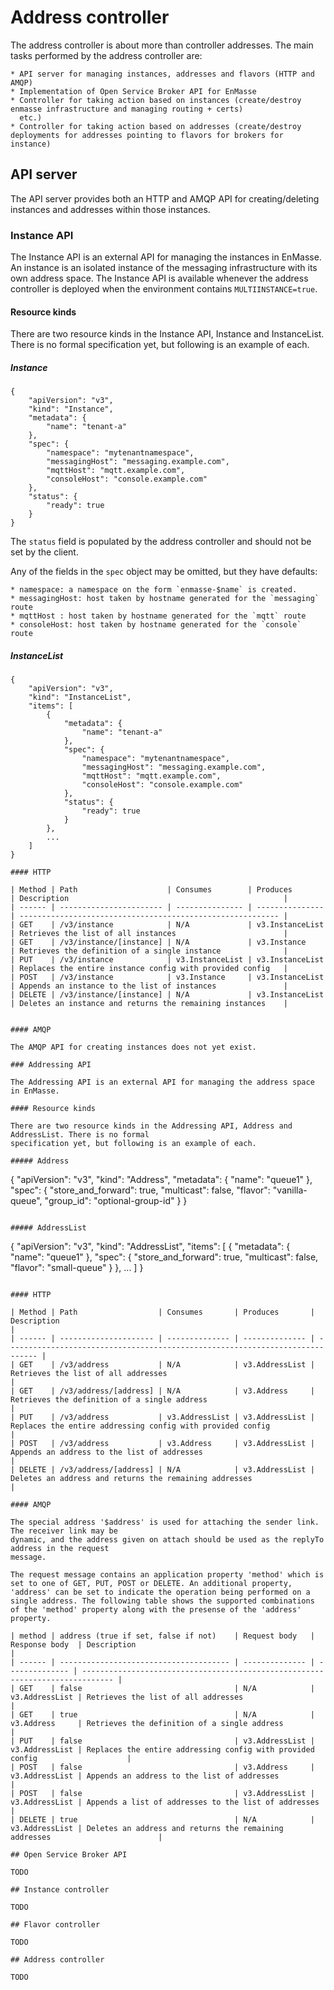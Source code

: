 # Address controller

The address controller is about more than controller addresses. The main tasks performed by the address controller are:

    * API server for managing instances, addresses and flavors (HTTP and AMQP)
    * Implementation of Open Service Broker API for EnMasse
    * Controller for taking action based on instances (create/destroy enmasse infrastructure and managing routing + certs)
      etc.)
    * Controller for taking action based on addresses (create/destroy deployments for addresses pointing to flavors for brokers for instance)

## API server

The API server provides both an HTTP and AMQP API for creating/deleting instances and addresses
within those instances.

### Instance API

The Instance API is an external API for managing the instances in EnMasse. An instance is an
isolated instance of the messaging infrastructure with its own address space. The Instance API is
available whenever the address controller is deployed when the environment contains `MULTIINSTANCE=true`.

#### Resource kinds

There are two resource kinds in the Instance API, Instance and InstanceList. There is no formal
specification yet, but following is an example of each.

##### Instance

```
{
    "apiVersion": "v3",
    "kind": "Instance",
    "metadata": {
        "name": "tenant-a"
    },
    "spec": {
        "namespace": "mytenantnamespace",
        "messagingHost": "messaging.example.com",
        "mqttHost": "mqtt.example.com",
        "consoleHost": "console.example.com"
    },
    "status": {
        "ready": true
    }
}
```

The `status` field is populated by the address controller and should not be set by the client.

Any of the fields in the `spec` object may be omitted, but they have defaults:

    * namespace: a namespace on the form `enmasse-$name` is created. 
    * messagingHost: host taken by hostname generated for the `messaging` route
    * mqttHost : host taken by hostname generated for the `mqtt` route
    * consoleHost: host taken by hostname generated for the `console` route

##### InstanceList

```
{
    "apiVersion": "v3",
    "kind": "InstanceList",
    "items": [
        {
            "metadata": {
                "name": "tenant-a"
            },
            "spec": {
                "namespace": "mytenantnamespace",
                "messagingHost": "messaging.example.com",
                "mqttHost": "mqtt.example.com",
                "consoleHost": "console.example.com"
            },
            "status": {
                "ready": true
            }
        },
        ...
    ]
}

#### HTTP

| Method | Path                    | Consumes        | Produces        | Description                                                |
| ------ | ----------------------- | --------------- | --------------- | ---------------------------------------------------------- |
| GET    | /v3/instance            | N/A             | v3.InstanceList | Retrieves the list of all instances                        |
| GET    | /v3/instance/[instance] | N/A             | v3.Instance     | Retrieves the definition of a single instance              |
| PUT    | /v3/instance            | v3.InstanceList | v3.InstanceList | Replaces the entire instance config with provided config   |
| POST   | /v3/instance            | v3.Instance     | v3.InstanceList | Appends an instance to the list of instances               |
| DELETE | /v3/instance/[instance] | N/A             | v3.InstanceList | Deletes an instance and returns the remaining instances    |


#### AMQP

The AMQP API for creating instances does not yet exist.

### Addressing API

The Addressing API is an external API for managing the address space in EnMasse.

#### Resource kinds

There are two resource kinds in the Addressing API, Address and AddressList. There is no formal
specification yet, but following is an example of each.

##### Address

```
{
    "apiVersion": "v3",
    "kind": "Address",
    "metadata": {
        "name": "queue1"
    },
    "spec": {
        "store_and_forward": true,
        "multicast": false,
        "flavor": "vanilla-queue",
        "group_id": "optional-group-id"
    }
}
```

##### AddressList

```
{
    "apiVersion": "v3",
    "kind": "AddressList",
    "items": [
        {
            "metadata": {
                "name": "queue1"
            },
            "spec": {
                "store_and_forward": true,
                "multicast": false,
                "flavor": "small-queue"
            }
        },
        ...
    ]
}
```

#### HTTP

| Method | Path                  | Consumes       | Produces       | Description                                                                   |
| ------ | --------------------- | -------------- | -------------- | ----------------------------------------------------------------------------- |
| GET    | /v3/address           | N/A            | v3.AddressList | Retrieves the list of all addresses                                           |
| GET    | /v3/address/[address] | N/A            | v3.Address     | Retrieves the definition of a single address                                  |
| PUT    | /v3/address           | v3.AddressList | v3.AddressList | Replaces the entire addressing config with provided config                    |
| POST   | /v3/address           | v3.Address     | v3.AddressList | Appends an address to the list of addresses                                   |
| DELETE | /v3/address/[address] | N/A            | v3.AddressList | Deletes an address and returns the remaining addresses                        |

#### AMQP

The special address '$address' is used for attaching the sender link. The receiver link may be
dynamic, and the address given on attach should be used as the replyTo address in the request
message.

The request message contains an application property 'method' which is set to one of GET, PUT, POST or DELETE. An additional property, 'address' can be set to indicate the operation being performed on a single address. The following table shows the supported combinations of the 'method' property along with the presense of the 'address' property.

| method | address (true if set, false if not)    | Request body   | Response body  | Description                                                                   |
| ------ | -------------------------------------- | -------------- | -------------- | ----------------------------------------------------------------------------- |
| GET    | false                                  | N/A            | v3.AddressList | Retrieves the list of all addresses                                           |
| GET    | true                                   | N/A            | v3.Address     | Retrieves the definition of a single address                                  |
| PUT    | false                                  | v3.AddressList | v3.AddressList | Replaces the entire addressing config with provided config                    |
| POST   | false                                  | v3.Address     | v3.AddressList | Appends an address to the list of addresses                                   |
| POST   | false                                  | v3.AddressList | v3.AddressList | Appends a list of addresses to the list of addresses                          |
| DELETE | true                                   | N/A            | v3.AddressList | Deletes an address and returns the remaining addresses                        |

## Open Service Broker API

TODO

## Instance controller

TODO

## Flavor controller

TODO

## Address controller

TODO
